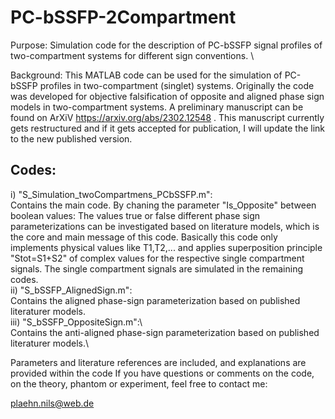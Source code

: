 # PC-bSSFP-2Compartment
Purpose: Simulation code for the description of PC-bSSFP signal profiles of two-compartment systems for different sign conventions. \ 

Background: This MATLAB code can be used for the simulation of PC-bSSFP profiles in two-compartment (singlet) systems. 
Originally the code was developed for objective falsification of opposite and aligned phase sign models in two-compartment systems.
A preliminary manuscript can be found on ArXiV https://arxiv.org/abs/2302.12548 .
This manuscript currently gets restructured and if it gets accepted for publication, I will update the link to the 
new published version. 

Codes: 
-------
i) "S_Simulation_twoCompartmens_PCbSSFP.m": \
Contains the main code. By chaning the parameter "Is_Opposite" between boolean values: The values true or false
different phase sign parameterizations can be investigated based on literature models, which is the core and main message of this code. 
Basically this code only implements physical values like T1,T2,... and applies superposition principle "Stot=S1+S2" 
of complex values for the respective single compartment signals. The single compartment signals are simulated in the remaining codes. \
ii) "S_bSSFP_AlignedSign.m": \
Contains the aligned phase-sign parameterization based on published literaturer models.\
iii) "S_bSSFP_OppositeSign.m":\  
Contains the anti-aligned phase-sign parameterization based on published literaturer models.\

Parameters and literature references are included, and explanations are provided within the code
If you have questions or comments on the code, on the theory, phantom or experiment, feel free to contact me: 

plaehn.nils@web.de

